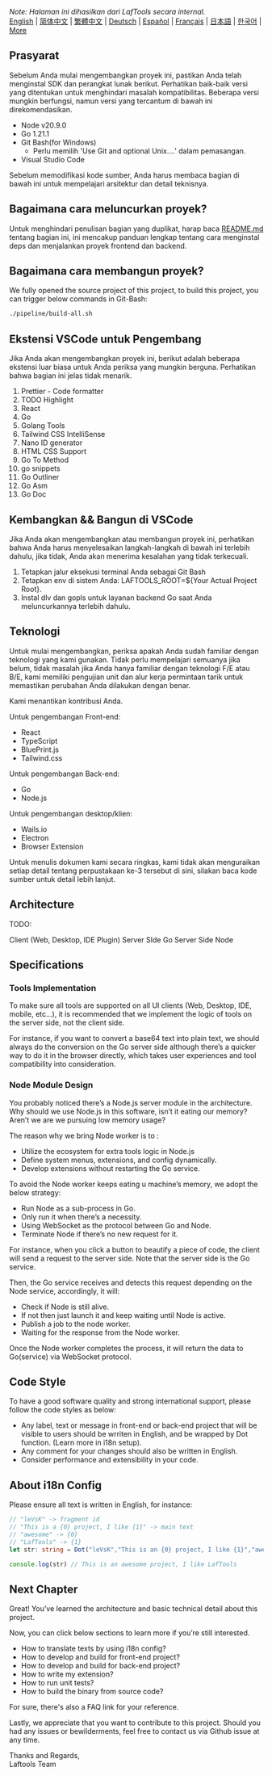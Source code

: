 <i>Note: Halaman ini dihasilkan dari LafTools secara internal.</i> <br/> [English](/docs/en_US/CONTRIBUTION.md)  |  [简体中文](/docs/zh_CN/CONTRIBUTION.md)  |  [繁體中文](/docs/zh_HK/CONTRIBUTION.md)  |  [Deutsch](/docs/de/CONTRIBUTION.md)  |  [Español](/docs/es/CONTRIBUTION.md)  |  [Français](/docs/fr/CONTRIBUTION.md)  |  [日本語](/docs/ja/CONTRIBUTION.md)  |  [한국어](/docs/ko/CONTRIBUTION.md) | [More](/docs/) <br/>

## Prasyarat

Sebelum Anda mulai mengembangkan proyek ini, pastikan Anda telah menginstal SDK dan perangkat lunak berikut. Perhatikan baik-baik versi yang ditentukan untuk menghindari masalah kompatibilitas. Beberapa versi mungkin berfungsi, namun versi yang tercantum di bawah ini direkomendasikan.

- Node v20.9.0
- Go 1.21.1
- Git Bash(for Windows)
  - Perlu memilih 'Use Git and optional Unix....' dalam pemasangan.
- Visual Studio Code

Sebelum memodifikasi kode sumber, Anda harus membaca bagian di bawah ini untuk mempelajari arsitektur dan detail teknisnya.

## Bagaimana cara meluncurkan proyek?

Untuk menghindari penulisan bagian yang duplikat, harap baca [README.md](../README.md) tentang bagian ini, ini mencakup panduan lengkap tentang cara menginstal deps dan menjalankan proyek frontend dan backend.

## Bagaimana cara membangun proyek?

We fully opened the source project of this project, to build this project, you can trigger below commands in Git-Bash:

```bash
./pipeline/build-all.sh
```

## Ekstensi VSCode untuk Pengembang

Jika Anda akan mengembangkan proyek ini, berikut adalah beberapa ekstensi luar biasa untuk Anda periksa yang mungkin berguna. Perhatikan bahwa bagian ini jelas tidak menarik.

1. Prettier - Code formatter
2. TODO Highlight
3. React
4. Go
5. Golang Tools
6. Tailwind CSS IntelliSense
7. Nano ID generator
8. HTML CSS Support
9. Go To Method
10. go snippets
11. Go Outliner
12. Go Asm
13. Go Doc

## Kembangkan && Bangun di VSCode

Jika Anda akan mengembangkan atau membangun proyek ini, perhatikan bahwa Anda harus menyelesaikan langkah-langkah di bawah ini terlebih dahulu, jika tidak, Anda akan menerima kesalahan yang tidak terkecuali.

1. Tetapkan jalur eksekusi terminal Anda sebagai Git Bash
2. Tetapkan env di sistem Anda: LAFTOOLS_ROOT=${Your Actual Project Root}.
3. Instal dlv dan gopls untuk layanan backend Go saat Anda meluncurkannya terlebih dahulu.

## Teknologi

Untuk mulai mengembangkan, periksa apakah Anda sudah familiar dengan teknologi yang kami gunakan. Tidak perlu mempelajari semuanya jika belum, tidak masalah jika Anda hanya familiar dengan teknologi F/E atau B/E, kami memiliki pengujian unit dan alur kerja permintaan tarik untuk memastikan perubahan Anda dilakukan dengan benar.

Kami menantikan kontribusi Anda.

Untuk pengembangan Front-end:

- React
- TypeScript
- BluePrint.js
- Tailwind.css

Untuk pengembangan Back-end:

- Go
- Node.js

Untuk pengembangan desktop/klien:

- Wails.io
- Electron
- Browser Extension

Untuk menulis dokumen kami secara ringkas, kami tidak akan menguraikan setiap detail tentang perpustakaan ke-3 tersebut di sini, silakan baca kode sumber untuk detail lebih lanjut.

## Architecture

TODO:

Client (Web, Desktop, IDE Plugin)
<interact with>
Server SIde Go
<interact with>
Server Side Node

## Specifications

### Tools Implementation

To make sure all tools are supported on all UI clients (Web, Desktop, IDE, mobile, etc…), it is recommended that we implement the logic of tools on the server side, not the client side.

For instance, if you want to convert a base64 text into plain text, we should always do the conversion on the Go server side although there’s a quicker way to do it in the browser directly, which takes user experiences and tool compatibility into consideration.

### Node Module Design

You probably noticed there’s a Node.js server module in the architecture. Why should we use Node.js in this software, isn’t it eating our memory? Aren’t we are we pursuing low memory usage?

The reason why we bring Node worker is to :

- Utilize the ecosystem for extra tools logic in Node.js
- Define system menus, extensions, and config dynamically.
- Develop extensions without restarting the Go service.

To avoid the Node worker keeps eating u machine’s memory, we adopt the below strategy:

- Run Node as a sub-process in Go.
- Only run it when there’s a necessity.
- Using WebSocket as the protocol between Go and Node.
- Terminate Node if there’s no new request for it.

For instance, when you click a button to beautify a piece of code, the client will send a request to the server side. Note that the server side is the Go service.

Then, the Go service receives and detects this request depending on the Node service, accordingly, it will:

- Check if Node is still alive.
- If not then just launch it and keep waiting until Node is active.
- Publish a job to the node worker.
- Waiting for the response from the Node worker.

Once the Node worker completes the process, it will return the data to Go(service) via WebSocket protocol.

## Code Style

To have a good software quality and strong international support, please follow the code styles as below:

- Any label, text or message in front-end or back-end project that will be visible to users should be wrriten in English, and be wrapped by Dot function. (Learn more in i18n setup).
- Any comment for your changes should also be written in English.
- Consider performance and extensibility in your code.

## About i18n Config

Please ensure all text is written in English, for instance:

```Typescript
// "leVsK" -> fragment id
// "This is a {0} project, I like {1}" -> main text
// "awesome" -> {0}
// "LafTools" -> {1}
let str: string = Dot("leVsK","This is an {0} project, I like {1}","awesome","LafTools")

console.log(str) // This is an awesome project, I like LafTools
```

## Next Chapter

Great! You’ve learned the architecture and basic technical detail about this project.

Now, you can click below sections to learn more if you’re still interested.

- How to translate texts by using i18n config?
- How to develop and build for front-end project?
- How to develop and build for back-end project?
- How to write my extension?
- How to run unit tests?
- How to build the binary from source code?

For sure, there's also a FAQ link for your reference.

Lastly, we appreciate that you want to contribute to this project. Should you had any issues or bewilderments, feel free to contact us via Github issue at any time.

Thanks and Regards,  
Laftools Team
